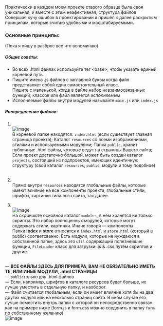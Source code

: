 Практически в каждом моем проекте старого образца была своя уникальная, и вместе с этим неэфективная, структура файлов  
Совершая кучу ошибок в проектировании я пришёл к далее раскрытым принципам, которые считаю удобными и масштабируемыми.

### Основные принципы:
(Пока я пишу в разброс все что вспоминаю)
##### Общие советы:
* Во всех .html файлах используйте тег \<base>, чтобы указать единый корневой путь.
* Пишите имена .js файлов с заглавной буквы когда файл представляет собой один самостоятельный класс.  
Пишите с маленькой, когда в файле набор невзаимосвязанных функций, классов или файл является _исполняемым_
* Исполняемые файлы внутри модулей называйте `main.js` или `index.js`

##### Распределение файлов:
1. ​  
![image](https://user-images.githubusercontent.com/52154209/160765944-b5def79f-a8ec-4b1f-ab52-1abe34f1feec.png)  
В корневой папке находятся: `index.html` (если существует главная страница проекта); Каталог `resources` со всеми изображениями, стилями и используемыми модулями; Папка `public`, хранит публичные .html файлы, которые ведут на страницы Вашего сайта; Если проект достаточно большой, может быть создан каталог `projects`, состоящий из подпроектов, имеющих идентичную структуру (свой каталог `resources`, `public`, модули и тому подобное)  
​  

2. ​   
Прямо внутри `resources` находятся глобальные файлы, которые имеют влияние на все компоненты проекта, глобальные стили, шрифты, картинки типа лого сайта, так далее.
​  

3. ​  
![image](https://user-images.githubusercontent.com/52154209/160768624-7b1b6262-2a15-48ac-a594-d9d9f779a485.png)  
На скриншоте основной каталог `modules`, в нём хранятся не только скрипты. Это набор полноценных модулей, которые могут содержать стили, картинки. Иначе говоря — компоненты  
Папки **index** и **store** относятся к `index.html` и `store.html` (который в public) соответсвенно.
Есть модули, которые не нуждаюся в собственной папке, здесь это `util` содержащий полезнейшие функции, `FileLoader` класс для загрузки .js & .css путём скриптов и другие.

 ​  
— **ВСЕ ФАЙЛЫ ЗДЕСЬ ДЛЯ ПРИМЕРА, ВАМ НЕ ОБЯЗАТЕЛЬНО ИМЕТЬ ТЕ, ИЛИ ИНЫЕ МОДУЛИ, .html СТРАНИЦЫ**  
— `public`только для .html файлов  
— Если, например, шрифтов в каталоге ресурсов будет больше, их лучше уместить в отдельную папку, и наоборот.  
— Файл считается глобальным, если он имеет влияние хотя бы на два других модуля или на несколько страниц сайта. В ином случае его лучше поместить внутрь папки с которой он непосредственно связан как на примере ниже (form.js и form.css можно соеденить в папку `form` по собственному желанию)  
![image](https://user-images.githubusercontent.com/52154209/160774598-3caef54c-14ac-4c60-975d-7465db05ee5d.png)

